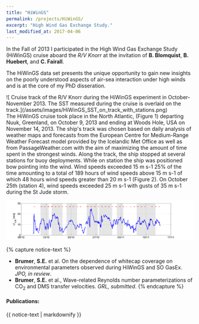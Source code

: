```yaml
---
title: "HiWinGS"
permalink: /projects/HiWinGS/
excerpt: "High Wind Gas Exchange Study."
last_modified_at: 2017-04-06
---
```


In the Fall of 2013 I participated in the High Wind Gas Exchange Study (HiWinGS) cruise aboard the *R/V Knorr* at the invitation of **B. Blomquist**, **B. Huebert**, and **C. Fairall**. 

The HiWinGS data set presents the unique opportunity to gain new insights on the poorly understood aspects of air-sea interaction under high winds and is at the core of my PhD disseration.

<div style="float:left; width=200" markdown="1">![ Cruise track of the R/V Knorr during the HiWinGS experiment in October-November 2013. The SST measured during the cruise is overlaid on the track.](/assets/images/HiWinGS_SST_on_track_with_stations.png)
</div>
 The HiWinGS cruise took place in the North Atlantic, (Figure 1) departing Nuuk, Greenland, on October 9, 2013 and ending at Woods Hole, USA on November 14,  2013. The ship's track was chosen based on daily analysis of weather maps and forecasts from the European Centre for Medium-Range Weather Forecast model provided by the Icelandic Met Office as well as from PassageWeather.com with the aim of maximizing the amount of time spent in the strongest winds. Along the track, the ship stopped at several stations for buoy deployments. While on station the ship was positioned bow pointing into the wind. Wind speeds exceeded 15 m s-1 25% of the time amounting to a total of 189 hours of wind speeds above 15 m s-1 of which 48 hours wind speeds greater than 20 m s-1 (Figure 2). On October 25th (station 4), wind speeds exceeded 25 m s-1 with gusts of 35 m s-1 during the St Jude storm.

![Timeseries of the 10-m neutral wind speed.](/assets/images/HiWinGS_U10_timeseries_with_video_times.png)

{% capture notice-text %}
* **Brumer**, **S.E.** et al. On the dependence of whitecap coverage on environmental parameters observed during HiWinGS and SO GasEx. *JPO, in review*.
* **Brumer**, **S.E.** et al., Wave-related Reynolds number parameterizations of CO<sub>2</sub> and DMS transfer velocities. *GRL, submitted*.
{% endcapture %}

<div class="notice--info">
  <h4>Publications:</h4>
  {{ notice-text | markdownify }}
</div>